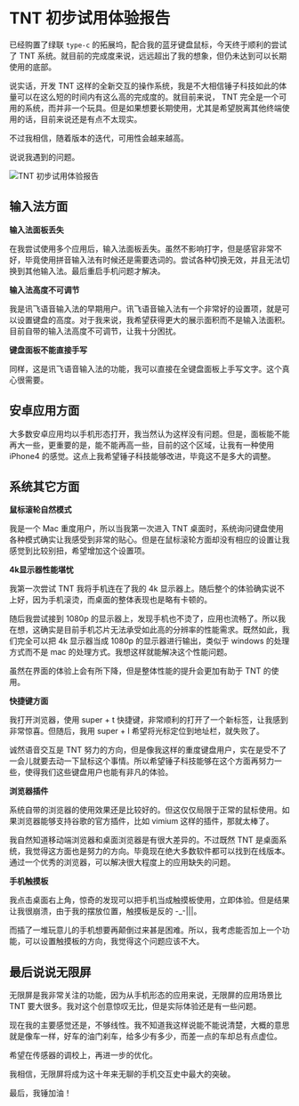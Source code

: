# TNT 初步试用体验报告

已经购置了绿联 `type-c` 的拓展坞，配合我的蓝牙键盘鼠标，今天终于顺利的尝试了 TNT 系统。就目前的完成度来说，远远超出了我的想象，但仍未达到可以长期使用的底部。

说实话，开发 TNT 这样的全新交互的操作系统，我是不大相信锤子科技如此的体量可以在这么短的时间内有这么高的完成度的。就目前来说， TNT 完全是一个可用的系统，而并非一个玩具。但是如果想要长期使用，尤其是希望脱离其他终端使用的话，目前来说还是有点不太现实。

不过我相信，随着版本的迭代，可用性会越来越高。

说说我遇到的问题。

![TNT 初步试用体验报告](https://raw.githubusercontent.com/fengcms/articles/master/image/c6/4726e5f1864458d5b9c9057374f259.jpg)


## 输入法方面

**输入法面板丢失**

在我尝试使用多个应用后，输入法面板丢失。虽然不影响打字，但是感官非常不好，毕竟使用拼音输入法有时候还是需要选词的。尝试各种切换无效，并且无法切换到其他输入法。最后重启手机问题才解决。

**输入法高度不可调节**

我是讯飞语音输入法的早期用户。讯飞语音输入法有一个非常好的设置项，就是可以设置键盘的高度。对于我来说，我希望获得更大的展示面积而不是输入法面积。目前自带的输入法高度不可调节，让我十分困扰。

**键盘面板不能直接手写**

同样，这是讯飞语音输入法的功能，我可以直接在全键盘面板上手写文字。这个真心很需要。

## 安卓应用方面

大多数安卓应用均以手机形态打开，我当然认为这样没有问题。但是，面板能不能再大一些，更重要的是，能不能再高一些，目前的这个区域，让我有一种使用 iPhone4 的感觉。这点上我希望锤子科技能够改进，毕竟这不是多大的调整。

## 系统其它方面

**鼠标滚轮自然模式**

我是一个 Mac 重度用户，所以当我第一次进入 TNT 桌面时，系统询问键盘使用各种模式确实让我感受到非常的贴心。但是在鼠标滚轮方面却没有相应的设置让我感觉到比较别扭，希望增加这个设置项。

**4k显示器性能堪忧**

我第一次尝试 TNT 我将手机连在了我的 4k 显示器上。随后整个的体验确实说不上好，因为手机滚烫，而桌面的整体表现也是略有卡顿的。

随后我尝试接到 1080p 的显示器上，发现手机也不烫了，应用也流畅了。所以我在想，这确实是目前手机芯片无法承受如此高的分辨率的性能需求。既然如此，我们完全可以把 4k 显示器当成 1080p 的显示器进行输出，类似于 windows 的处理方式而不是 mac 的处理方式。我想这样就能解决这个性能问题。

虽然在界面的体验上会有所下降，但是整体性能的提升会更加有助于 TNT 的使用。

**快捷键方面**

我打开浏览器，使用 super + t 快捷键，非常顺利的打开了一个新标签，让我感到非常惊喜。但随后，我用 super + l 希望将光标定位到地址栏，就失败了。

诚然语音交互是 TNT 努力的方向，但是像我这样的重度键盘用户，实在是受不了一会儿就要去动一下鼠标这个事情。所以希望锤子科技能够在这个方面再努力一些，使得我们这些键盘用户也能有非凡的体验。

**浏览器插件**

系统自带的浏览器的使用效果还是比较好的。但这仅仅局限于正常的鼠标使用。如果浏览器能够支持谷歌的官方插件，比如 vimium 这样的插件，那就太棒了。

我自然知道移动端浏览器和桌面浏览器是有很大差异的。不过既然 TNT 是桌面系统，我觉得这方面也是努力的方向。毕竟现在绝大多数软件都可以找到在线版本。通过一个优秀的浏览器，可以解决很大程度上的应用缺失的问题。

**手机触摸板**

我点击桌面右上角，惊奇的发现可以把手机当成触摸板使用，立即体验。但是结果让我很崩溃，由于我的摆放位置，触摸板是反的 -_-|||。

而插了一堆玩意儿的手机想要再颠倒过来甚是困难。所以，我考虑能否加上一个功能，可以设置触摸板的方向，我觉得这个问题应该不大。

## 最后说说无限屏

无限屏是我非常关注的功能，因为从手机形态的应用来说，无限屏的应用场景比 TNT 要大很多。我对这个创意惊叹无比，但是实际体验还是有一些问题。

现在我的主要感觉还是，不够线性。我不知道我这样说能不能说清楚，大概的意思就是像车一样，好车的油门刹车，给多少有多少，而差一点的车却总有点虚位。

希望在传感器的调校上，再进一步的优化。

我相信，无限屏将成为这十年来无聊的手机交互史中最大的突破。

最后，我锤加油！


